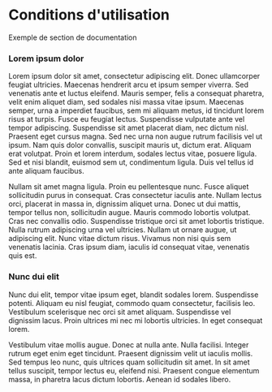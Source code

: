 Conditions d'utilisation
======

Exemple de section de documentation

### Lorem ipsum dolor

Lorem ipsum dolor sit amet, consectetur adipiscing elit. Donec ullamcorper feugiat ultricies. Maecenas hendrerit arcu et ipsum semper viverra. Sed venenatis ante et luctus eleifend. Mauris semper, felis a consequat pharetra, velit enim aliquet diam, sed sodales nisi massa vitae ipsum. Maecenas semper, urna a imperdiet faucibus, sem mi aliquam metus, id tincidunt lorem risus at turpis. Fusce eu feugiat lectus. Suspendisse vulputate ante vel tempor adipiscing. Suspendisse sit amet placerat diam, nec dictum nisl. Praesent eget cursus magna. Sed nec urna non augue rutrum facilisis vel ut ipsum. Nam quis dolor convallis, suscipit mauris ut, dictum erat. Aliquam erat volutpat. Proin et lorem interdum, sodales lectus vitae, posuere ligula. Sed et nisi blandit, euismod sem ut, condimentum ligula. Duis vel tellus id ante aliquam faucibus.

Nullam sit amet magna ligula. Proin eu pellentesque nunc. Fusce aliquet sollicitudin purus in consequat. Cras consectetur iaculis ante. Nullam lectus orci, placerat in massa in, dignissim aliquet urna. Donec ut dui mattis, tempor tellus non, sollicitudin augue. Mauris commodo lobortis volutpat. Cras nec convallis odio. Suspendisse tristique orci sit amet lobortis tristique. Nulla rutrum adipiscing urna vel ultricies. Nullam ut ornare augue, ut adipiscing elit. Nunc vitae dictum risus. Vivamus non nisi quis sem venenatis lacinia. Cras ipsum diam, iaculis id consequat vitae, venenatis quis est.

### Nunc dui elit

Nunc dui elit, tempor vitae ipsum eget, blandit sodales lorem. Suspendisse potenti. Aliquam eu nisl feugiat, commodo quam consectetur, facilisis leo. Vestibulum scelerisque nec orci sit amet aliquam. Suspendisse vel dignissim lacus. Proin ultrices mi nec mi lobortis ultricies. In eget consequat lorem.

Vestibulum vitae mollis augue. Donec at nulla ante. Nulla facilisi. Integer rutrum eget enim eget tincidunt. Praesent dignissim velit ut iaculis mollis. Sed tempus leo nunc, quis ultrices quam sollicitudin sit amet. In sit amet tellus suscipit, tempor lectus eu, eleifend nisi. Praesent congue elementum massa, in pharetra lacus dictum lobortis. Aenean id sodales libero.
